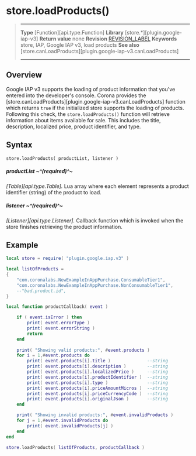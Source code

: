 
# store.loadProducts()

> --------------------- ------------------------------------------------------------------------------------------
> __Type__              [Function][api.type.Function]
> __Library__           [store.*][plugin.google-iap-v3]
> __Return value__      none
> __Revision__          [REVISION_LABEL](REVISION_URL)
> __Keywords__          store, IAP, Google IAP v3, load products
> __See also__          [store.canLoadProducts][plugin.google-iap-v3.canLoadProducts]
> --------------------- ------------------------------------------------------------------------------------------


## Overview

Google IAP v3 supports the loading of product information that you've entered into the developer's console. Corona provides the [store.canLoadProducts][plugin.google-iap-v3.canLoadProducts] function which returns `true` if the initialized store supports the loading of products. Following this check, the `store.loadProducts()` function will retrieve information about items available for sale. This includes the title, description, localized price, product identifier, and type.


## Syntax

	store.loadProducts( productList, listener )

##### productList ~^(required)^~
_[Table][api.type.Table]._ Lua array where each element represents a product identifier (string) of the product to load.

##### listener ~^(required)^~
_[Listener][api.type.Listener]._ Callback function which is invoked when the store finishes retrieving the product information.


## Example

`````lua
local store = require( "plugin.google.iap.v3" )

local listOfProducts = 
{
	"com.coronalabs.NewExampleInAppPurchase.ConsumableTier1",
	"com.coronalabs.NewExampleInAppPurchase.NonConsumableTier1",
	--"bad.product.id",
}

local function productCallback( event )

	if ( event.isError ) then
		print( event.errorType )
		print( event.errorString )
		return
	end
    
	print( "Showing valid products:", #event.products )
	for i = 1,#event.products do
		print( event.products[i].title )              --string
		print( event.products[i].description )        --string
		print( event.products[i].localizedPrice )     --string
		print( event.products[i].productIdentifier )  --string
		print( event.products[i].type )               --string
		print( event.products[i].priceAmountMicros )  --string
        print( event.products[i].priceCurrencyCode )  --string
        print( event.products[i].originalJson )       --string
	end

	print( "Showing invalid products:", #event.invalidProducts )
	for j = 1,#event.invalidProducts do
		print( event.invalidProducts[j] )
	end
end
 
store.loadProducts( listOfProducts, productCallback )
`````
